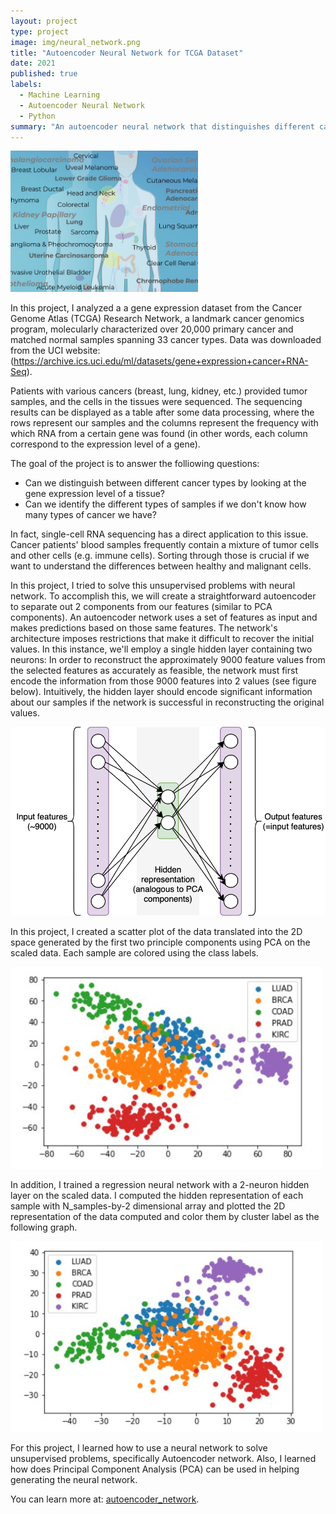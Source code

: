 ```yaml
---
layout: project
type: project
image: img/neural_network.png
title: "Autoencoder Neural Network for TCGA Dataset"
date: 2021
published: true
labels:
  - Machine Learning
  - Autoencoder Neural Network
  - Python
summary: "An autoencoder neural network that distinguishes different cancer types."
---
```




<img width="300px" 
     class="rounded float-start pe-4" 
     src="../img/cancers_labeled.jpg" >
     
In this project, I analyzed a a gene expression dataset from the Cancer Genome Atlas (TCGA) Research Network, a landmark cancer genomics program, molecularly characterized over 20,000 primary cancer and matched normal samples spanning 33 cancer types. Data was downloaded from the UCI website: (https://archive.ics.uci.edu/ml/datasets/gene+expression+cancer+RNA-Seq).

Patients with various cancers (breast, lung, kidney, etc.) provided tumor samples, and the cells in the tissues were sequenced. The sequencing results can be displayed as a table after some data processing, where the rows represent our samples and the columns represent the frequency with which RNA from a certain gene was found (in other words, each column correspond to the expression level of a gene).

The goal of the project is to answer the folliowing questions:
- Can we distinguish between different cancer types by looking at the gene expression level of a tissue?
- Can we identify the different types of samples if we don't know how many types of cancer we have?

In fact, single-cell RNA sequencing has a direct application to this issue. Cancer patients' blood samples frequently contain a mixture of tumor cells and other cells (e.g. immune cells). Sorting through those is crucial if we want to understand the differences between healthy and malignant cells.

In this project, I tried to solve this unsupervised problems with neural network. To accomplish this, we will create a straightforward autoencoder to separate out 2 components from our features (similar to PCA components). An autoencoder network uses a set of features as input and makes predictions based on those same features. The network's architecture imposes restrictions that make it difficult to recover the initial values. In this instance, we'll employ a single hidden layer containing two neurons: In order to reconstruct the approximately 9000 feature values from the selected features as accurately as feasible, the network must first encode the information from those 9000 features into 2 values (see figure below). Intuitively, the hidden layer should encode significant information about our samples if the network is successful in reconstructing the original values.

<img width="600px" 
     class="rounded float-start pe-4" 
     src="../img/autoencoder.png" >

In this project, I created a scatter plot of the data translated into the 2D space generated by the first two principle components using PCA on the scaled data. Each sample are colored using the class labels.

<img width="500px" 
     class="rounded float-start pe-4" 
     src="../img/PCA.jpg" >

In addition, I trained a regression neural network with a 2-neuron hidden layer on the scaled data. I computed the hidden representation of each sample with N_samples-by-2 dimensional array and plotted the 2D representation of the data computed and color them by cluster label as the following graph.

<img width="500px" 
     class="rounded float-start pe-4" 
     src="../img/hidden_features.jpg" >
     
     
For this project, I learned how to use a neural network to solve unsupervised problems, specifically Autoencoder network. Also, I learned how does Principal Component Analysis (PCA) can be used in helping generating the neural network.


You can learn more at: [autoencoder_network](https://github.com/ZianZengUH/autoencoder_for_TCGA).









